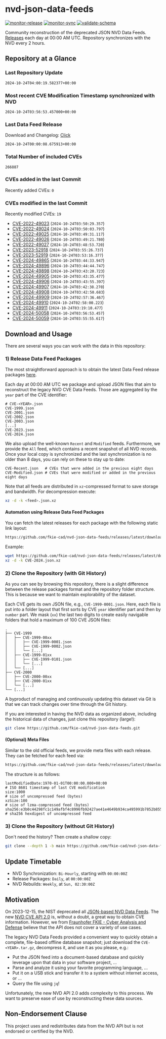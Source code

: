 # nvd-json-data-feeds

[![monitor-release](https://github.com/fkie-cad/nvd-json-data-feeds/actions/workflows/monitor_release.yml/badge.svg)](https://github.com/fkie-cad/nvd-json-data-feeds/actions/workflows/monitor_release.yml)
[![monitor-sync](https://github.com/fkie-cad/nvd-json-data-feeds/actions/workflows/monitor_sync.yml/badge.svg)](https://github.com/fkie-cad/nvd-json-data-feeds/actions/workflows/monitor_sync.yml)
[![validate-schema](https://github.com/fkie-cad/nvd-json-data-feeds/actions/workflows/validate_schema.yml/badge.svg)](https://github.com/fkie-cad/nvd-json-data-feeds/actions/workflows/validate_schema.yml)

Community reconstruction of the deprecated JSON NVD Data Feeds.
[Releases](https://github.com/fkie-cad/nvd-json-data-feeds/releases/latest) each day at 00:00 AM UTC.
Repository synchronizes with the NVD every 2 hours.

## Repository at a Glance

### Last Repository Update

```plain
2024-10-24T04:00:19.582377+00:00
```

### Most recent CVE Modification Timestamp synchronized with NVD

```plain
2024-10-24T03:56:53.457000+00:00
```

### Last Data Feed Release

Download and Changelog: [Click](https://github.com/fkie-cad/nvd-json-data-feeds/releases/latest)

```plain
2024-10-24T00:00:08.675913+00:00
```

### Total Number of included CVEs

```plain
266887
```

### CVEs added in the last Commit

Recently added CVEs: `0`



### CVEs modified in the last Commit

Recently modified CVEs: `19`

- [CVE-2022-49023](CVE-2022/CVE-2022-490xx/CVE-2022-49023.json) (`2024-10-24T03:50:29.357`)
- [CVE-2022-49024](CVE-2022/CVE-2022-490xx/CVE-2022-49024.json) (`2024-10-24T03:50:03.797`)
- [CVE-2022-49025](CVE-2022/CVE-2022-490xx/CVE-2022-49025.json) (`2024-10-24T03:49:31.117`)
- [CVE-2022-49026](CVE-2022/CVE-2022-490xx/CVE-2022-49026.json) (`2024-10-24T03:49:21.780`)
- [CVE-2022-49027](CVE-2022/CVE-2022-490xx/CVE-2022-49027.json) (`2024-10-24T03:48:53.720`)
- [CVE-2023-52918](CVE-2023/CVE-2023-529xx/CVE-2023-52918.json) (`2024-10-24T03:55:26.737`)
- [CVE-2023-52919](CVE-2023/CVE-2023-529xx/CVE-2023-52919.json) (`2024-10-24T03:53:16.377`)
- [CVE-2024-49865](CVE-2024/CVE-2024-498xx/CVE-2024-49865.json) (`2024-10-24T03:44:33.947`)
- [CVE-2024-49896](CVE-2024/CVE-2024-498xx/CVE-2024-49896.json) (`2024-10-24T03:44:44.747`)
- [CVE-2024-49898](CVE-2024/CVE-2024-498xx/CVE-2024-49898.json) (`2024-10-24T03:43:20.723`)
- [CVE-2024-49905](CVE-2024/CVE-2024-499xx/CVE-2024-49905.json) (`2024-10-24T03:43:35.477`)
- [CVE-2024-49906](CVE-2024/CVE-2024-499xx/CVE-2024-49906.json) (`2024-10-24T03:43:55.397`)
- [CVE-2024-49907](CVE-2024/CVE-2024-499xx/CVE-2024-49907.json) (`2024-10-24T03:42:38.270`)
- [CVE-2024-49908](CVE-2024/CVE-2024-499xx/CVE-2024-49908.json) (`2024-10-24T03:42:50.683`)
- [CVE-2024-49909](CVE-2024/CVE-2024-499xx/CVE-2024-49909.json) (`2024-10-24T02:57:36.467`)
- [CVE-2024-49910](CVE-2024/CVE-2024-499xx/CVE-2024-49910.json) (`2024-10-24T02:58:00.223`)
- [CVE-2024-49911](CVE-2024/CVE-2024-499xx/CVE-2024-49911.json) (`2024-10-24T03:19:10.477`)
- [CVE-2024-50058](CVE-2024/CVE-2024-500xx/CVE-2024-50058.json) (`2024-10-24T03:56:53.457`)
- [CVE-2024-50059](CVE-2024/CVE-2024-500xx/CVE-2024-50059.json) (`2024-10-24T03:55:55.617`)


## Download and Usage

There are several ways you can work with the data in this repository:

### 1) Release Data Feed Packages

The most straightforward approach is to obtain the latest Data Feed release packages [here](https://github.com/fkie-cad/nvd-json-data-feeds/releases/latest).

Each day at 00:00 AM UTC we package and upload JSON files that aim to reconstruct the legacy NVD CVE Data Feeds.
Those are aggregated by the `year` part of the CVE identifier:

```
# CVE-<YEAR>.json
CVE-1999.json
CVE-2001.json
CVE-2002.json
CVE-2003.json
[...]
CVE-2023.json
CVE-2024.json
```

We also upload the well-known `Recent` and `Modified` feeds.
Furthermore, we provide the `All` feed, which contains a recent snapshot of all NVD records.
Once your local copy is synchronized and the last synchronization is no older than 8 days, you can rely on these to stay up to date:

```plain
CVE-Recent.json   # CVEs that were added in the previous eight days
CVE-Modified.json # CVEs that were modified or added in the previous eight days
```

Note that all feeds are distributed in `xz`-compressed format to save storage and bandwidth.
For decompression execute:

```sh
xz -d -k <feed>.json.xz
```

#### Automation using Release Data Feed Packages

You can fetch the latest releases for each package with the following static link layout:

```sh
https://github.com/fkie-cad/nvd-json-data-feeds/releases/latest/download/CVE-<YEAR>.json.xz
```

Example:

```sh
wget https://github.com/fkie-cad/nvd-json-data-feeds/releases/latest/download/CVE-2024.json.xz
xz -d -k CVE-2024.json.xz
```

### 2) Clone the Repository (with Git History)

As you can see by browsing this repository, there is a slight difference between the release packages format and the repository folder structure.
This is because we want to maintain explorability of the dataset.

Each CVE gets its own JSON file, e.g., `CVE-1999-0001.json`.
Here, each file is put into a folder layout that first sorts by CVE `year` identifier part and then by `number` part.
We mask (`xx`) the last two digits to create easily navigable folders that hold a maximum of 100 CVE JSON files:

```plain
.
├── CVE-1999
│   ├── CVE-1999-00xx
│   │   ├── CVE-1999-0001.json
│   │   ├── CVE-1999-0002.json
│   │   └── [...]
│   ├── CVE-1999-01xx
│   │   ├── CVE-1999-0101.json
│   │   └── [...]
│   └── [...]
├── CVE-2000
│   ├── CVE-2000-00xx
│   ├── CVE-2000-01xx
│   └── [...]
└── [...]
```

A byproduct of managing and continuously updating this dataset via Git is that we can track changes over time through the Git history.

If you are interested in having the NVD data as organized above, including the historical data of changes, just clone this repository (large!):

```sh
git clone https://github.com/fkie-cad/nvd-json-data-feeds.git
```

#### (Optional) Meta Files

Similar to the old official feeds, we provide meta files with each release. They can be fetched for each feed via:

```sh
https://github.com/fkie-cad/nvd-json-data-feeds/releases/latest/download/CVE-<YEAR>.meta
```

The structure is as follows:

```plain
lastModifiedDate:1970-01-01T00:00:00.000+00:00                          # ISO 8601 timestamp of last CVE modification
size:1000                                                               # size of uncompressed feed (bytes)
xzSize:100                                                              # size of lzma-compressed feed (bytes)
sha256:e3b0c44298fc1c149afbf4c8996fb92427ae41e4649b934ca495991b7852b855 # sha256 hexdigest of uncompressed feed
```

### 3) Clone the Repository (without Git History)

Don't need the history? Then create a shallow copy:

```sh
git clone --depth 1 -b main https://github.com/fkie-cad/nvd-json-data-feeds.git
```


## Update Timetable

* NVD Synchronization: `Bi-Hourly`, starting with `00:00:00Z`
* Release Packages: `Daily`, at `00:00:00Z`
* NVD Rebuilds: `Weekly`, at `Sun, 02:30:00Z`


## Motivation

On 2023-12-15, the NIST deprecated all [JSON-based NVD Data Feeds](https://nvd.nist.gov/vuln/data-feeds#divRetirementBanner-1).
The new [NVD CVE API 2.0](https://nvd.nist.gov/developers/vulnerabilities) is, without a doubt, a great way to obtain CVE information.
However, we from [Fraunhofer FKIE - Cyber Analysis and Defense](https://www.fkie.fraunhofer.de/en/departments/cad.html) believe that the API does not cover a variety of use cases.

The legacy NVD Data Feeds provided a convenient way to quickly obtain a complete, file-based offline database snapshot; just download the `CVE-<YEAR>.tar.gz`, decompress it, and use it as you please, e.g.:

- Put the JSON feed into a document-based database and quickly leverage upon that data in your software project, ...
- Parse and analyze it using your favorite programming language, ...
- Put it on a USB stick and transfer it to a system without internet access, or ...
- Query the file using `jq`!

Unfortunately, the new NVD API 2.0 adds complexity to this process.
We want to preserve ease of use by reconstructing these data sources.

## Non-Endorsement Clause

This project uses and redistributes data from the NVD API but is not endorsed or certified by the NVD.